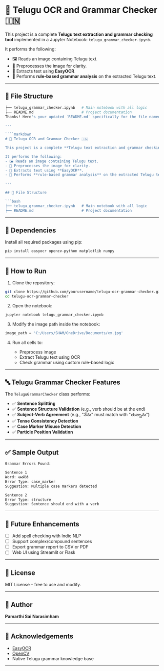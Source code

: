 # 🧠 Telugu OCR and Grammar Checker 🇮🇳

This project is a complete **Telugu text extraction and grammar checking tool** implemented in a Jupyter Notebook: `telugu_grammar_checker.ipynb`.

It performs the following:
- 🖼️ Reads an image containing Telugu text.
- 🎯 Preprocesses the image for clarity.
- 🔎 Extracts text using **EasyOCR**.
- 🧠 Performs **rule-based grammar analysis** on the extracted Telugu text.

---

## 📂 File Structure

```bash
├── telugu_grammar_checker.ipynb   # Main notebook with all logic
├── README.md                      # Project documentation
Thanks! Here's your updated `README.md` specifically for the file named **`telugu_grammar_checker.ipynb`**:

---

````markdown
# 🧠 Telugu OCR and Grammar Checker 🇮🇳

This project is a complete **Telugu text extraction and grammar checking tool** implemented in a Jupyter Notebook: `telugu_grammar_checker.ipynb`.

It performs the following:
- 🖼️ Reads an image containing Telugu text.
- 🎯 Preprocesses the image for clarity.
- 🔎 Extracts text using **EasyOCR**.
- 🧠 Performs **rule-based grammar analysis** on the extracted Telugu text.

---

## 📂 File Structure

```bash
├── telugu_grammar_checker.ipynb   # Main notebook with all logic
├── README.md                      # Project documentation
````

---

## 🔧 Dependencies

Install all required packages using pip:

```bash
pip install easyocr opencv-python matplotlib numpy
```

---

## 🚀 How to Run

1. Clone the repository:

```bash
git clone https://github.com/yourusername/telugu-ocr-grammar-checker.git
cd telugu-ocr-grammar-checker
```

2. Open the notebook:

```bash
jupyter notebook telugu_grammar_checker.ipynb
```

3. Modify the image path inside the notebook:

```python
image_path = 'C:/Users/SHAM/OneDrive/Documents/xx.jpg'
```

4. Run all cells to:

   * Preprocess image
   * Extract Telugu text using OCR
   * Check grammar using custom rule-based logic

---

## 🔤 Telugu Grammar Checker Features

The `TeluguGrammarChecker` class performs:

* ✅ **Sentence Splitting**
* ✅ **Sentence Structure Validation** (e.g., verb should be at the end)
* ✅ **Subject-Verb Agreement** (e.g., "నేను" must match with "తున్నాను")
* ✅ **Tense Consistency Detection**
* ✅ **Case Marker Misuse Detection**
* ✅ **Particle Position Validation**

---

## ✅ Sample Output

```bash
Grammar Errors Found:

Sentence 1
Word: అతనికి
Error Type: case_marker
Suggestion: Multiple case markers detected

Sentence 2
Error Type: structure
Suggestion: Sentence should end with a verb
```

---

## 📌 Future Enhancements

* [ ] Add spell checking with Indic NLP
* [ ] Support complex/compound sentences
* [ ] Export grammar report to CSV or PDF
* [ ] Web UI using Streamlit or Flask

---

## 📜 License

MIT License – free to use and modify.

---

## 👤 Author

**Pamarthi Sai Narasimham**

---

## 🙏 Acknowledgements

* [EasyOCR](https://github.com/JaidedAI/EasyOCR)
* [OpenCV](https://opencv.org/)
* Native Telugu grammar knowledge base

---

